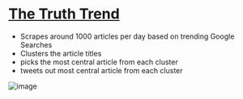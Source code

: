 # [The Truth Trend](https://twitter.com/thetruthtrend)

- Scrapes around 1000 articles per day based on trending Google Searches
- Clusters the article titles
- picks the most central article from each cluster 
- tweets out most central article from each cluster

![image](https://user-images.githubusercontent.com/73128220/142784659-4360e59f-0bf1-49c0-a657-f409c1344cde.png)
